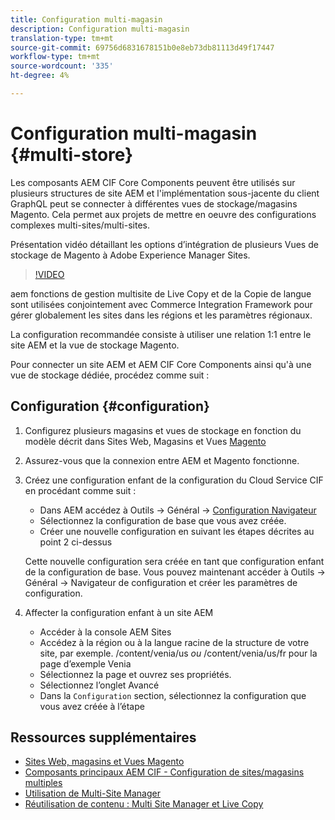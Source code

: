 ```yaml
---
title: Configuration multi-magasin
description: Configuration multi-magasin
translation-type: tm+mt
source-git-commit: 69756d6831678151b0e8eb73db81113d49f17447
workflow-type: tm+mt
source-wordcount: '335'
ht-degree: 4%

---
```



# Configuration multi-magasin {#multi-store}

Les composants AEM CIF Core Components peuvent être utilisés sur plusieurs structures de site AEM et l&#39;implémentation sous-jacente du client GraphQL peut se connecter à différentes vues de stockage/magasins Magento. Cela permet aux projets de mettre en oeuvre des configurations complexes multi-sites/multi-sites.

Présentation vidéo détaillant les options d’intégration de plusieurs Vues de stockage de Magento à Adobe Experience Manager Sites.

>[!VIDEO](https://video.tv.adobe.com/v/28952/?quality=12)

aem fonctions de gestion multisite de Live Copy et de la Copie de langue sont utilisées conjointement avec Commerce Integration Framework pour gérer globalement les sites dans les régions et les paramètres régionaux.

La configuration recommandée consiste à utiliser une relation 1:1 entre le site AEM et la vue de stockage Magento.

Pour connecter un site AEM et AEM CIF Core Components ainsi qu&#39;à une vue de stockage dédiée, procédez comme suit :

## Configuration {#configuration}

1. Configurez plusieurs magasins et vues de stockage en fonction du modèle décrit dans Sites Web, Magasins et Vues [Magento](https://docs.magento.com/m2/ce/user_guide/stores/websites-stores-views.html)

2. Assurez-vous que la connexion entre AEM et Magento fonctionne.

3. Créez une configuration enfant de la configuration du Cloud Service CIF en procédant comme suit :

   * Dans AEM accédez à Outils -> Général -> [Configuration Navigateur](/help/implementing/developing/introduction/configurations.md#using-configuration-browser)
   * Sélectionnez la configuration de base que vous avez créée.
   * Créer une nouvelle configuration en suivant les étapes décrites au point 2 ci-dessus

   Cette nouvelle configuration sera créée en tant que configuration enfant de la configuration de base. Vous pouvez maintenant accéder à Outils -> Général -> Navigateur de configuration et créer les paramètres de configuration.

4. Affecter la configuration enfant à un site AEM

   * Accéder à la console AEM Sites
   * Accédez à la région ou à la langue racine de la structure de votre site, par exemple. /content/venia/us _ou_ /content/venia/us/fr pour la page d’exemple Venia
   * Sélectionnez la page et ouvrez ses propriétés.
   * Sélectionnez l’onglet Avancé
   * Dans la `Configuration` section, sélectionnez la configuration que vous avez créée à l’étape

## Ressources supplémentaires

* [Sites Web, magasins et Vues Magento](https://docs.magento.com/m2/ce/user_guide/stores/websites-stores-views.html)
* [Composants principaux AEM CIF - Configuration de sites/magasins multiples](https://github.com/adobe/aem-core-cif-components/wiki/configuration#multi-store--site-configuration)
* [Utilisation de Multi-Site Manager](https://docs.adobe.com/content/help/en/experience-manager-learn/sites/translation/multi-site-manager-feature-video-use.html)
* [Réutilisation de contenu : Multi Site Manager et Live Copy](https://helpx.adobe.com/experience-manager/6-5/sites/administering/using/msm.html)
